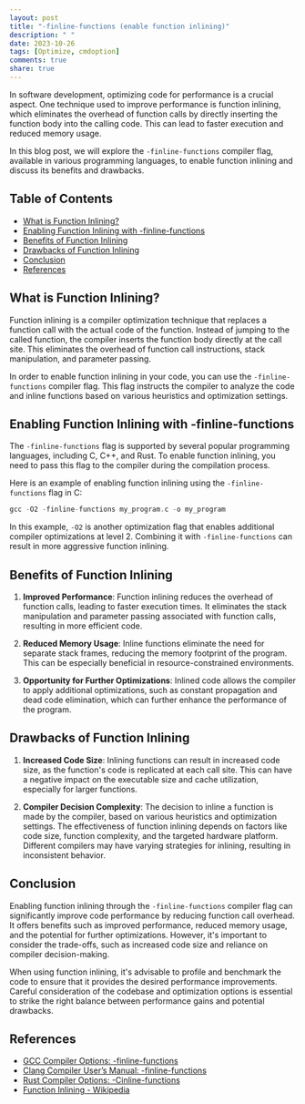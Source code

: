 ```yaml
---
layout: post
title: "-finline-functions (enable function inlining)"
description: " "
date: 2023-10-26
tags: [Optimize, cmdoption]
comments: true
share: true
---
```


In software development, optimizing code for performance is a crucial aspect. One technique used to improve performance is function inlining, which eliminates the overhead of function calls by directly inserting the function body into the calling code. This can lead to faster execution and reduced memory usage.

In this blog post, we will explore the `-finline-functions` compiler flag, available in various programming languages, to enable function inlining and discuss its benefits and drawbacks.

## Table of Contents
- [What is Function Inlining?](#what-is-function-inlining)
- [Enabling Function Inlining with -finline-functions](#enabling-function-inlining-with--finline-functions)
- [Benefits of Function Inlining](#benefits-of-function-inlining)
- [Drawbacks of Function Inlining](#drawbacks-of-function-inlining)
- [Conclusion](#conclusion)
- [References](#references)

## What is Function Inlining?
Function inlining is a compiler optimization technique that replaces a function call with the actual code of the function. Instead of jumping to the called function, the compiler inserts the function body directly at the call site. This eliminates the overhead of function call instructions, stack manipulation, and parameter passing.

In order to enable function inlining in your code, you can use the `-finline-functions` compiler flag. This flag instructs the compiler to analyze the code and inline functions based on various heuristics and optimization settings.

## Enabling Function Inlining with -finline-functions
The `-finline-functions` flag is supported by several popular programming languages, including C, C++, and Rust. To enable function inlining, you need to pass this flag to the compiler during the compilation process.

Here is an example of enabling function inlining using the `-finline-functions` flag in C:

```c
gcc -O2 -finline-functions my_program.c -o my_program
```

In this example, `-O2` is another optimization flag that enables additional compiler optimizations at level 2. Combining it with `-finline-functions` can result in more aggressive function inlining.

## Benefits of Function Inlining
1. **Improved Performance**: Function inlining reduces the overhead of function calls, leading to faster execution times. It eliminates the stack manipulation and parameter passing associated with function calls, resulting in more efficient code.

2. **Reduced Memory Usage**: Inline functions eliminate the need for separate stack frames, reducing the memory footprint of the program. This can be especially beneficial in resource-constrained environments.

3. **Opportunity for Further Optimizations**: Inlined code allows the compiler to apply additional optimizations, such as constant propagation and dead code elimination, which can further enhance the performance of the program.

## Drawbacks of Function Inlining
1. **Increased Code Size**: Inlining functions can result in increased code size, as the function's code is replicated at each call site. This can have a negative impact on the executable size and cache utilization, especially for larger functions.

2. **Compiler Decision Complexity**: The decision to inline a function is made by the compiler, based on various heuristics and optimization settings. The effectiveness of function inlining depends on factors like code size, function complexity, and the targeted hardware platform. Different compilers may have varying strategies for inlining, resulting in inconsistent behavior.

## Conclusion
Enabling function inlining through the `-finline-functions` compiler flag can significantly improve code performance by reducing function call overhead. It offers benefits such as improved performance, reduced memory usage, and the potential for further optimizations. However, it's important to consider the trade-offs, such as increased code size and reliance on compiler decision-making.

When using function inlining, it's advisable to profile and benchmark the code to ensure that it provides the desired performance improvements. Careful consideration of the codebase and optimization options is essential to strike the right balance between performance gains and potential drawbacks.

## References
- [GCC Compiler Options: -finline-functions](https://gcc.gnu.org/onlinedocs/gcc-11.2.0/gcc/Optimize-Options.html#Optimize-Options)
- [Clang Compiler User’s Manual: -finline-functions](https://clang.llvm.org/docs/UsersManual.html#cmdoption-inline-functions)
- [Rust Compiler Options: -Cinline-functions](https://doc.rust-lang.org/rustc/command-line-arguments.html#codegen-options)
- [Function Inlining - Wikipedia](https://en.wikipedia.org/wiki/Inline_expansion)